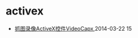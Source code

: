 # activex
* [抓图录像ActiveX控件VideoCapx](/2014/2014-03-22-activex-videocapx-video-capture),2014-03-22 15
